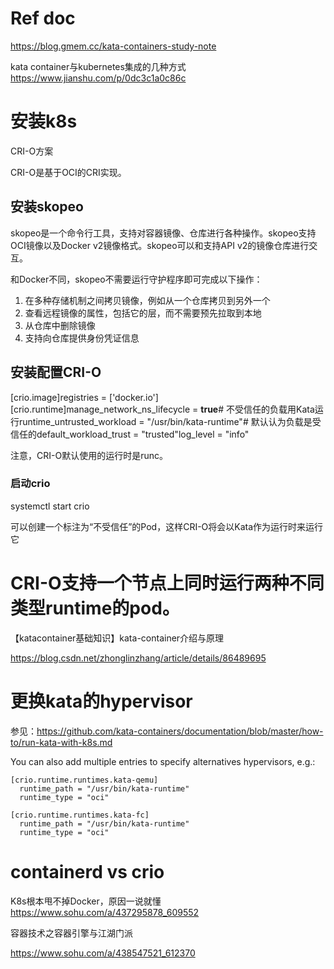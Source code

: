 # Ref doc 

https://blog.gmem.cc/kata-containers-study-note



kata container与kubernetes集成的几种方式
https://www.jianshu.com/p/0dc3c1a0c86c





# 安装k8s

CRI-O方案

CRI-O是基于OCI的CRI实现。 

## 安装skopeo

skopeo是一个命令行工具，支持对容器镜像、仓库进行各种操作。skopeo支持OCI镜像以及Docker v2镜像格式。skopeo可以和支持API v2的镜像仓库进行交互。

和Docker不同，skopeo不需要运行守护程序即可完成以下操作：

1. 在多种存储机制之间拷贝镜像，例如从一个仓库拷贝到另外一个
2. 查看远程镜像的属性，包括它的层，而不需要预先拉取到本地
3. 从仓库中删除镜像
4. 支持向仓库提供身份凭证信息



## 安装配置CRI-O



[crio.image]registries = ['docker.io'] [crio.runtime]manage_network_ns_lifecycle = **true**# 不受信任的负载用Kata运行runtime_untrusted_workload = "/usr/bin/kata-runtime"# 默认认为负载是受信任的default_workload_trust = "trusted"log_level = "info"

注意，CRI-O默认使用的运行时是runc。



### 启动crio 



systemctl start crio 



可以创建一个标注为“不受信任”的Pod，这样CRI-O将会以Kata作为运行时来运行它





# CRI-O支持一个节点上同时运行两种不同类型runtime的pod。

【katacontainer基础知识】kata-container介绍与原理

https://blog.csdn.net/zhonglinzhang/article/details/86489695



# 更换kata的hypervisor

参见：https://github.com/kata-containers/documentation/blob/master/how-to/run-kata-with-k8s.md

You can also add multiple entries to specify alternatives hypervisors, e.g.:

```
[crio.runtime.runtimes.kata-qemu]
  runtime_path = "/usr/bin/kata-runtime"
  runtime_type = "oci"

[crio.runtime.runtimes.kata-fc]
  runtime_path = "/usr/bin/kata-runtime"
  runtime_type = "oci"
```



# containerd vs crio

K8s根本甩不掉Docker，原因一说就懂
https://www.sohu.com/a/437295878_609552


容器技术之容器引擎与江湖门派

https://www.sohu.com/a/438547521_612370

